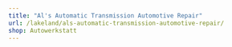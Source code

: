 ```yaml
---
title: "Al's Automatic Transmission Automotive Repair"
url: /lakeland/als-automatic-transmission-automotive-repair/
shop: Autowerkstatt
---
```

